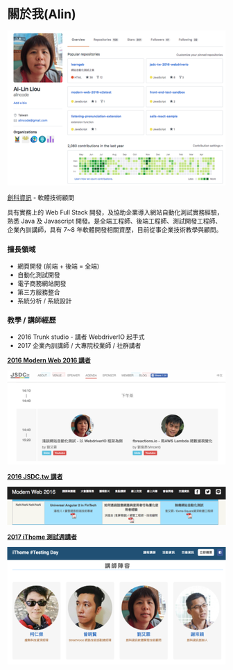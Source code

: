 # 關於我(Alin)

![](assets/profile.png)

[創科資訊](http://trunk-studio.com/) - 軟體技術顧問

具有實務上的 Web Full Stack 開發，及協助企業導入網站自動化測試實務經驗，熟悉 Java 及 Javascript 開發。是全端工程師、後端工程師、測試開發工程師、企業內訓講師，具有 7~8 年軟體開發相關資歷，目前從事企業技術教學與顧問。


### 擅長領域

* 網頁開發 (前端 + 後端 = 全端)
* 自動化測試開發
* 電子商務網站開發
* 第三方服務整合
* 系統分析 / 系統設計

### 教學 / 講師經歷

* 2016 Trunk studio - 講者 WebdriverIO 起手式
* 2017 企業內訓講師 / 大專院校業師 / 社群講者

**[2016 Modern Web 2016 講者](http://modernweb.tw/agenda.html#content)**

![](assets/JSDCTW-2016.png)

**[2016 JSDC.tw 講者](http://2016.jsdc.tw/agenda.html)**

![](assets/Modern-Web-2016.png)

**[2017 iThome 測試週講者](http://testing.ithome.com.tw)**

![](assets/testing-days-2017.png)

<!--
**[2017 網站測試開發 with WebdriverIO 實戰講堂](http://learning.ithome.com.tw/course/pUG31cbVpdA)**

![](assets/webdriverio-workshop.png)
-->
